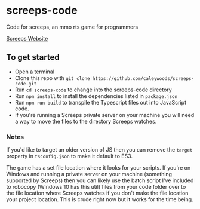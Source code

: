 # screeps-code
Code for screeps, an mmo rts game for programmers

[Screeps Website](https://screeps.com/)

## To get started
* Open a terminal
* Clone this repo with `git clone https://github.com/caleywoods/screeps-code.git`
* Run `cd screeps-code` to change into the screeps-code directory
* Run `npm install` to install the dependencies listed in `package.json`
* Run `npm run build` to transpile the Typescript files out into JavaScript code.
* If you're running a Screeps private server on your machine you will need a way to move the files to the directory Screeps watches.

### Notes
If you'd like to target an older version of JS then you can remove the `target` property in `tsconfig.json` to make it default to ES3.

The game has a set file location where it looks for your scripts. If you're on Windows and running a private server on your machine (something supported by Screeps) then you can likely use the batch script I've included to robocopy (Windows 10 has this util) files from your code folder over to the file location where Screeps watches if you don't make the file location your project location. This is crude right now but it works for the time being.